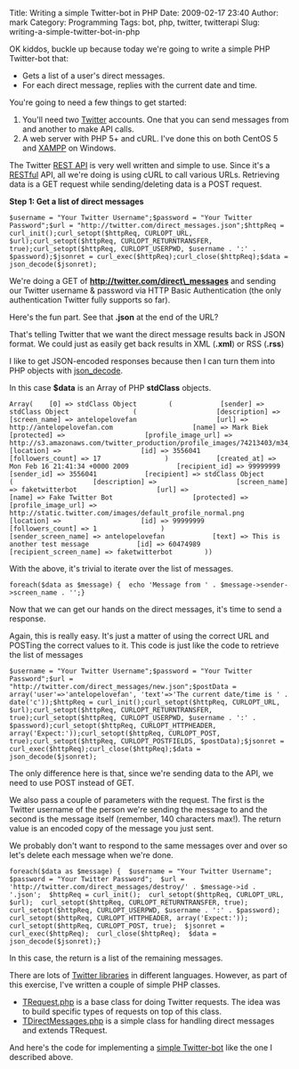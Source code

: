 Title: Writing a simple Twitter-bot in PHP
Date: 2009-02-17 23:40
Author: mark
Category: Programming
Tags: bot, php, twitter, twitterapi
Slug: writing-a-simple-twitter-bot-in-php

OK kiddos, buckle up because today we're going to write a simple PHP
Twitter-bot that:

-   Gets a list of a user's direct messages.
-   For each direct message, replies with the current date and time.



You're going to need a few things to get started:

1.  You'll need two [Twitter][] accounts. One that you can send messages
    from and another to make API calls.
2.  A web server with PHP 5+ and cURL. I've done this on both CentOS 5
    and [XAMPP][] on Windows.



The Twitter [REST API][] is very well written and simple to use. Since
it's a [RESTful][] API, all we're doing is using cURL to call various
URLs. Retrieving data is a GET request while sending/deleting data is a
POST request.

**Step 1: Get a list of direct messages**


~~~~ {.php name="code"}
$username = "Your Twitter Username";$password = "Your Twitter Password";$url = "http://twitter.com/direct_messages.json";$httpReq = curl_init();curl_setopt($httpReq, CURLOPT_URL, $url);curl_setopt($httpReq, CURLOPT_RETURNTRANSFER, true);curl_setopt($httpReq, CURLOPT_USERPWD, $username . ':' . $password);$jsonret = curl_exec($httpReq);curl_close($httpReq);$data = json_decode($jsonret);
~~~~



We're doing a GET of **http://twitter.com/direct\_messages** and sending
our Twitter username & password via HTTP Basic Authentication (the only
authentication Twitter fully supports so far).

Here's the fun part. See that **.json** at the end of the URL?

That's telling Twitter that we want the direct message results back in
JSON format. We could just as easily get back results in XML (**.xml**)
or RSS (**.rss**)

I like to get JSON-encoded responses because then I can turn them into
PHP objects with [json\_decode][].

In this case **$data** is an Array of PHP **stdClass** objects.


~~~~ {.php name="code"}
Array(    [0] => stdClass Object        (            [sender] => stdClass Object                (                    [description] =>                    [screen_name] => antelopelovefan                    [url] => http://antelopelovefan.com                    [name] => Mark Biek                    [protected] =>                    [profile_image_url] => http://s3.amazonaws.com/twitter_production/profile_images/74213403/m34_tiny_normal.png                    [location] =>                    [id] => 3556041                    [followers_count] => 17                )            [created_at] => Mon Feb 16 21:41:34 +0000 2009            [recipient_id] => 99999999            [sender_id] => 3556041            [recipient] => stdClass Object                (                    [description] =>                    [screen_name] => faketwitterbot                    [url] =>                    [name] => Fake Twitter Bot                    [protected] =>                    [profile_image_url] => http://static.twitter.com/images/default_profile_normal.png                    [location] =>                    [id] => 99999999                    [followers_count] => 1                )            [sender_screen_name] => antelopelovefan            [text] => This is another test message            [id] => 60474989            [recipient_screen_name] => faketwitterbot        ))
~~~~



With the above, it's trivial to iterate over the list of messages.


~~~~ {.php name="code"}
foreach($data as $message) {  echo 'Message from ' . $message->sender->screen_name . '';}
~~~~



Now that we can get our hands on the direct messages, it's time to send
a response.

Again, this is really easy. It's just a matter of using the correct URL
and POSTing the correct values to it. This code is just like the code to
retrieve the list of messages


~~~~ {.php name="code"}
$username = "Your Twitter Username";$password = "Your Twitter Password";$url = "http://twitter.com/direct_messages/new.json";$postData = array('user'=>'antelopelovefan', 'text'=>'The current date/time is ' . date('c'));$httpReq = curl_init();curl_setopt($httpReq, CURLOPT_URL, $url);curl_setopt($httpReq, CURLOPT_RETURNTRANSFER, true);curl_setopt($httpReq, CURLOPT_USERPWD, $username . ':' . $password);curl_setopt($httpReq, CURLOPT_HTTPHEADER, array('Expect:'));curl_setopt($httpReq, CURLOPT_POST, true);curl_setopt($httpReq, CURLOPT_POSTFIELDS, $postData);$jsonret = curl_exec($httpReq);curl_close($httpReq);$data = json_decode($jsonret);
~~~~



The only difference here is that, since we're sending data to the API,
we need to use POST instead of GET.

We also pass a couple of parameters with the request. The first is the
Twitter username of the person we're sending the message to and the
second is the message itself (remember, 140 characters max!). The return
value is an encoded copy of the message you just sent.

We probably don't want to respond to the same messages over and over so
let's delete each message when we're done.


~~~~ {.php name="code"}
foreach($data as $message) {  $username = "Your Twitter Username";  $password = "Your Twitter Password";  $url = 'http://twitter.com/direct_messages/destroy/' . $message->id . '.json';  $httpReq = curl_init();  curl_setopt($httpReq, CURLOPT_URL, $url);  curl_setopt($httpReq, CURLOPT_RETURNTRANSFER, true);  curl_setopt($httpReq, CURLOPT_USERPWD, $username . ':' . $password);  curl_setopt($httpReq, CURLOPT_HTTPHEADER, array('Expect:'));  curl_setopt($httpReq, CURLOPT_POST, true);  $jsonret = curl_exec($httpReq);  curl_close($httpReq);  $data = json_decode($jsonret);}
~~~~



In this case, the return is a list of the remaining messages.

There are lots of [Twitter libraries][] in different languages. However,
as part of this exercise, I've written a couple of simple PHP classes.

-   [TRequest.php][] is a base class for doing Twitter requests. The
    idea was to build specific types of requests on top of this class.
-   [TDirectMessages.php][] is a simple class for handling direct
    messages and extends TRequest.



And here's the code for implementing a [simple Twitter-bot][] like the
one I described above.

  [Twitter]: https://twitter.com/signup
  [XAMPP]: http://www.apachefriends.org/en/xampp.html
  [REST API]: http://apiwiki.twitter.com/REST+API+Documentation
  [RESTful]: http://en.wikipedia.org/wiki/Representational_State_Transfer
  [json\_decode]: http://us3.php.net/manual/en/function.json-decode.php
  [Twitter libraries]: http://apiwiki.twitter.com/Libraries
  [TRequest.php]: http://mark.biek.org/blog/static/TRequest.htm
  [TDirectMessages.php]: http://mark.biek.org/blog/static/TDirectMessages.htm
  [simple Twitter-bot]: http://mark.biek.org/blog/static/SimpleTwitterBot.htm
